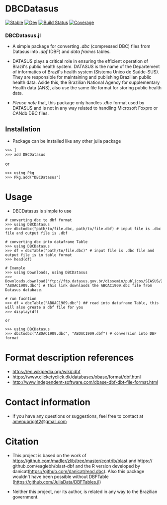 # DBCDatasus

[![Stable](https://img.shields.io/badge/docs-stable-blue.svg)](https://lego-yaw.github.io/DBCDatasus.jl/stable/)
[![Dev](https://img.shields.io/badge/docs-dev-blue.svg)](https://lego-yaw.github.io/DBCDatasus.jl/dev/)
[![Build Status](https://github.com/lego-yaw/DBCDatasus.jl/actions/workflows/CI.yml/badge.svg?branch=main)](https://github.com/lego-yaw/DBCDatasus.jl/actions/workflows/CI.yml?query=branch%3Amain)
[![Coverage](https://codecov.io/gh/lego-yaw/DBCDatasus.jl/branch/main/graph/badge.svg)](https://codecov.io/gh/lego-yaw/DBCDatasus.jl)



### DBCDatasus.jl
+ A simple package for converting *.dbc* (compressed DBC) files from Datasus into *.dbf* (DBF) and *data frames* tables. 

+ DATASUS plays a critical role in ensuring the efficient operation of Brazil's public health system. DATASUS is the name of the Departement of informatics of Brazil's health system (Sistema Unico de Saúde-SUS). They are responsible for maintaining and publishing Brazilian public health data. Aside this, the Brazilian National Agency for supplementary Health data (ANS), also use the same file format for storing public health data. 

+ *Please note* that, this package only handles *.dbc*  format used by DATASUS and is not in any way related to handling Microsoft Foxpro or CANdb DBC files.

## Installation
+ Package can be installed like any other julia package  

```Julia-repl
>>> ]
>>> add DBCDatasus
```
or

```
>>> using Pkg
>>> Pkg.add("DBCDatasus")
```
# Usage 
+ DBCDatasus is simple to use 

```
# converting dbc to dbf format
>>> using DBCDatasus
>>> dbctodbc("path/to/file.dbc, path/to/file.dbf) # input file is .dbc file and output file is .dbf

# converting dbc into dataframe Table
>>> using DBCDatasus
>>> df = dbcTable("path/to/file.dbc)" # input file is .dbc file and output file is in table format
>>> head(df) 

# Example
>>> using Downloads, using DBCDatasus
>>> Downloads.download("ftp://ftp.datasus.gov.br/dissemin/publicos/SIASUS/200801_/Dados/ABOAC1909.dbc", "ABOAC1909.dbc") # this link downlaods the ABOAC1909.dbc file from Datasus database.

# run fucntion
>>> df = dbcTable("ABOAC1909.dbc") ## read into dataframe Table, this will also greate a dbf file for you
>>> display(df) 

or

>>> using DBCDatasus
>>> dbctodbc("ABOAC1909.dbc", "ABOAC1909.dbf") # conversion into DBF format

```

# Format description references

* https://en.wikipedia.org/wiki/.dbf
* https://www.clicketyclick.dk/databases/xbase/format/dbf.html
* http://www.independent-software.com/dbase-dbf-dbt-file-format.html

# Contact information
+ if you have any questions or suggestions, feel free to contact at amenubright2@gmail.com

# Citation
+ This project is based on the work of https://github.com/madler/zlib/tree/master/contrib/blast and https:// github.com/eaglebh/blast-dbf and the R version developed by danicat(https://github.com/danicat/read.dbc). 
Also this package wouldn't have been possible without DBFTable (https://github.com/JuliaData/DBFTables.jl)

+ Neither this project, nor its author, is related in any way to the Brazilian government.
